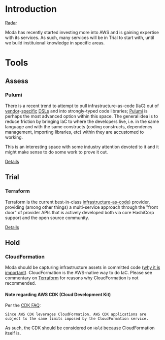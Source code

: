 # Introduction
[Radar](https://radar.thoughtworks.com/?sheetId=https%3A%2F%2Fraw.githubusercontent.com%2FModaOperandi%2Fagora%2Fmaster%2Fcsv%2FAWS.csv)

Moda has recently started investing more into AWS and is gaining expertise with its services. As such, many services will be in Trial to start with, until we build instituional knowledge in specific areas.

# Tools

## Assess

### Pulumi
There is a recent trend to attempt to pull infrastructure-as-code (IaC) out of [vendor](https://www.terraform.io/docs/configuration/syntax.html)-[specific](https://docs.ansible.com/ansible/latest/user_guide/playbooks_intro.html#playbook-language-example) [DSLs](https://docs.aws.amazon.com/AWSCloudFormation/latest/UserGuide/template-anatomy.html) and into strongly-typed code libraries; [Pulumi](https://www.pulumi.com) is perhaps the most advanced option within this space. The general idea is to reduce friction by bringing IaC to where the developers live, i.e. in the same language and with the same constructs (coding constructs, dependency management, importing libraries, etc) within they are accustomed to working.

This is an interesting space with some industry attention devoted to it and it might make sense to do some work to prove it out.

[Details](https://github.com/ModaOperandi/agora/blob/master/recommendations/details/pulumi.md)


## Trial

### Terraform
Terraform is the current best-in-class [infrastructure-as-code](https://www.hashicorp.com/resources/what-is-infrastructure-as-code)) provider, providing (among other things) a multi-service approach through the "front door" of provider APIs that is actively developed both via core HashiCorp support and the open source community.

[Details](https://github.com/ModaOperandi/agora/blob/master/recommendations/details/terraform.md)


## Hold

### CloudFormation
Moda should be capturing infrastructure assets in committed code ([why it is important](https://www.hashicorp.com/resources/what-is-infrastructure-as-code)). CloudFormation is the AWS-native way to do IaC. Please see commentary on [Terraform](#terraform) for reasons why CloudFormation is not recommended.

#### Note regarding AWS CDK (Cloud Development Kit)
Per the [CDK FAQ](https://aws.amazon.com/cdk/faqs):
```
Since AWS CDK leverages CloudFormation, AWS CDK applications are subject to the same limits imposed by the CloudFormation service.
```
As such, the CDK should be considered on `Hold` because CloudFormation itself is.
